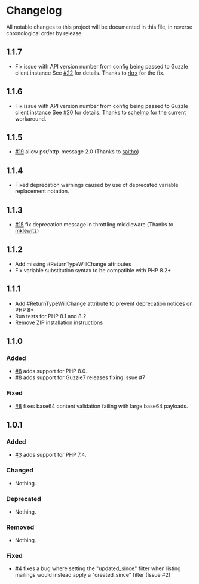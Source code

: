 # Changelog

All notable changes to this project will be documented in this file, in reverse chronological order by release.

## 1.1.7
- Fix issue with API version number from config being passed to Guzzle client instance
  See [#22](https://github.com/rapidmail/rapidmail-apiv3-client-php/pull/22) for details. Thanks to
  [rkrx](https://github.com/rkrx) for the fix. 

## 1.1.6
- Fix issue with API version number from config being passed to Guzzle client instance
See [#20](https://github.com/rapidmail/rapidmail-apiv3-client-php/issues/20) for details. Thanks to 
[schelmo](https://github.com/schelmo) for the current workaround.

## 1.1.5
- [#19](https://github.com/rapidmail/rapidmail-apiv3-client-php/pull/19) allow psr/http-message 2.0
(Thanks to [saitho](https://github.com/saitho))

## 1.1.4
- Fixed deprecation warnings caused by use of deprecated variable replacement notation. 

## 1.1.3
- [#15](https://github.com/rapidmail/rapidmail-apiv3-client-php/pull/15) fix deprecation message in throttling
middleware (Thanks to [mklewitz](https://github.com/mklewitz))

## 1.1.2
- Add missing #ReturnTypeWillChange attributes
- Fix variable substitution syntax to be compatible with PHP 8.2+

## 1.1.1
- Add #ReturnTypeWillChange attribute to prevent deprecation notices on PHP 8+
- Run tests for PHP 8.1 and 8.2
- Remove ZIP installation instructions 

## 1.1.0
### Added
- [#8](https://github.com/rapidmail/rapidmail-apiv3-client-php/pull/8) adds support for PHP 8.0.
- [#8](https://github.com/rapidmail/rapidmail-apiv3-client-php/pull/8) adds support for Guzzle7 releases
fixing issue #7
  
### Fixed
- [#8](https://github.com/rapidmail/rapidmail-apiv3-client-php/pull/8) fixes base64 content validation
failing with large base64 payloads.

## 1.0.1

### Added

- [#3](https://github.com/rapidmail/rapidmail-apiv3-client-php/pull/3) adds support for PHP 7.4.

### Changed

- Nothing.

### Deprecated

- Nothing.

### Removed

- Nothing.

### Fixed

- [#4](https://github.com/rapidmail/rapidmail-apiv3-client-php/pull/4) fixes a bug where setting the "updated_since"
filter when listing mailings would instead apply a "created_since" filter (Issue #2)
